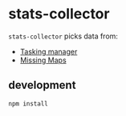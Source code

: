 # stats-collector

`stats-collector` picks data from:
- [Tasking manager](https://tasks.hotosm.org/api-docs/swagger-ui/index.html?url=https://tasks.hotosm.org/api/docs#/)
- [Missing Maps](https://github.com/AmericanRedCross/osm-stats)

## development

`npm install`